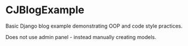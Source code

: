 CJBlogExample
=============

Basic Django blog example demonstrating OOP and code style practices.

Does not use admin panel - instead manually creating models.
